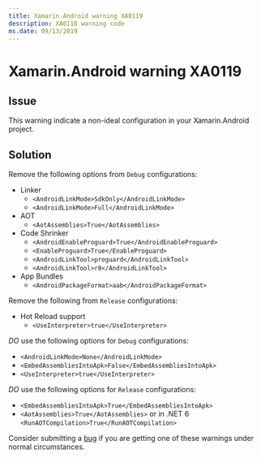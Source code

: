 ```yaml
---
title: Xamarin.Android warning XA0119
description: XA0110 warning code
ms.date: 09/13/2019
---
```

# Xamarin.Android warning XA0119

## Issue

This warning indicate a non-ideal configuration in your
Xamarin.Android project.

## Solution

Remove the following options from `Debug` configurations:

* Linker
  * `<AndroidLinkMode>SdkOnly</AndroidLinkMode>`
  * `<AndroidLinkMode>Full</AndroidLinkMode>`
* AOT
  * `<AotAssemblies>True</AotAssemblies>`
* Code Shrinker
  * `<AndroidEnableProguard>True</AndroidEnableProguard>`
  * `<EnableProguard>True</EnableProguard>`
  * `<AndroidLinkTool>proguard</AndroidLinkTool>`
  * `<AndroidLinkTool>r8</AndroidLinkTool>`
* App Bundles
  * `<AndroidPackageFormat>aab</AndroidPackageFormat>`

Remove the following from `Release` configurations:

* Hot Reload support
  * `<UseInterpreter>true</UseInterpreter>`

*DO* use the following options for `Debug` configurations:

* `<AndroidLinkMode>None</AndroidLinkMode>`
* `<EmbedAssembliesIntoApk>False</EmbedAssembliesIntoApk>`
* `<UseInterpreter>true</UseInterpreter>`

*DO* use the following options for `Release` configurations:

* `<EmbedAssembliesIntoApk>True</EmbedAssembliesIntoApk>`
* `<AotAssemblies>True</AotAssemblies>` or in .NET 6 `<RunAOTCompilation>True</RunAOTCompilation>`

Consider submitting a [bug][bug] if you are getting one of these
warnings under normal circumstances.

[bug]: https://github.com/xamarin/xamarin-android/wiki/Submitting-Bugs,-Feature-Requests,-and-Pull-Requests
